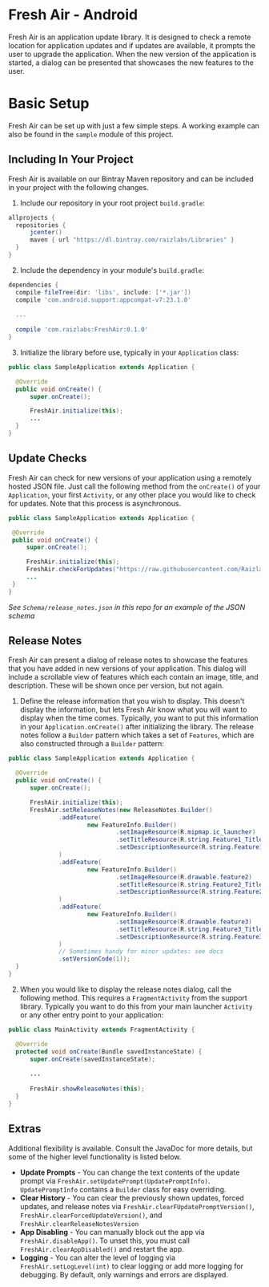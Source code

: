 # Fresh Air - Android

Fresh Air is an application update library. It is designed to check a remote location for application updates and if updates are available, it prompts the user to upgrade the application. When the new version of the application is started, a dialog can be presented that showcases the new features to the user.

# Basic Setup

Fresh Air can be set up with just a few simple steps. A working example can also be found in the `sample` module of this project.

## Including In Your Project

Fresh Air is available on our Bintray Maven repository and can be included in your project with the following changes.

1. Include our repository in your root project `build.gradle`:

  ```groovy
  allprojects {
    repositories {
        jcenter()
        maven { url "https://dl.bintray.com/raizlabs/Libraries" }
    }
  }
  ```

2. Include the dependency in your module's `build.gradle`:

  ```groovy
  dependencies {
    compile fileTree(dir: 'libs', include: ['*.jar'])
    compile 'com.android.support:appcompat-v7:23.1.0'
    
    ...
    
    compile 'com.raizlabs:FreshAir:0.1.0'
  }
  ```
  
3. Initialize the library before use, typically in your `Application` class:

  ```java
  public class SampleApplication extends Application {

    @Override
    public void onCreate() {
        super.onCreate();

        FreshAir.initialize(this);
        ...
    }
  }
  ```


## Update Checks
Fresh Air can check for new versions of your application using a remotely hosted JSON file. Just call the following method from the `onCreate()` of your `Application`, your first `Activity`, or any other place you would like to check for updates. Note that this process is asynchronous.

   ```java
  public class SampleApplication extends Application {

    @Override
    public void onCreate() {
        super.onCreate();

        FreshAir.initialize(this);
        FreshAir.checkForUpdates("https://raw.githubusercontent.com/Raizlabs/FreshAir-Android/develop/Schema/release_notes.json");
        ...
    }
  }
  ```
  
  *See `Schema/release_notes.json` in this repo for an example of the JSON schema*

## Release Notes
Fresh Air can present a dialog of release notes to showcase the features that you have added in new versions of your application. This dialog will include a scrollable view of features which each contain an image, title, and description. These will be shown once per version, but not again.

1. Define the release information that you wish to display. This doesn't display the information, but lets Fresh Air know what you will want to display when the time comes. Typically, you want to put this information in your `Application.onCreate()` after initializing the library. The release notes follow a `Builder` pattern which takes a set of `Features`, which are also constructed through a `Builder` pattern:

  ```java
  public class SampleApplication extends Application {

    @Override
    public void onCreate() {
        super.onCreate();

        FreshAir.initialize(this);
        FreshAir.setReleaseNotes(new ReleaseNotes.Builder()
                .addFeature(
                        new FeatureInfo.Builder()
                                .setImageResource(R.mipmap.ic_launcher)
                                .setTitleResource(R.string.Feature1_Title)
                                .setDescriptionResource(R.string.Feature1_Description)
                )
                .addFeature(
                        new FeatureInfo.Builder()
                                .setImageResource(R.drawable.feature2)
                                .setTitleResource(R.string.Feature2_Title)
                                .setDescriptionResource(R.string.Feature2_Description)
                )
                .addFeature(
                        new FeatureInfo.Builder()
                                .setImageResource(R.drawable.feature3)
                                .setTitleResource(R.string.Feature3_Title)
                                .setDescriptionResource(R.string.Feature3_Description)
                )
                // Sometimes handy for minor updates: see docs
                .setVersionCode(1));
    }
  }
  ```
  
2. When you would like to display the release notes dialog, call the following method. This requires a `FragmentActivity` from the support library. Typically you want to do this from your main launcher `Activity` or any other entry point to your application:

  ```java
  public class MainActivity extends FragmentActivity {

    @Override
    protected void onCreate(Bundle savedInstanceState) {
        super.onCreate(savedInstanceState);
        
        ...
        
        FreshAir.showReleaseNotes(this);
    }
  }
  ```
  
## Extras
Additional flexibility is available. Consult the JavaDoc for more details, but some of the higher level functionality is listed below.

- **Update Prompts** - You can change the text contents of the update prompt via `FreshAir.setUpdatePrompt(UpdatePromptInfo)`. `UpdatePromptInfo` contains a `Builder` class for easy overriding.
- **Clear History** - You can clear the previously shown updates, forced updates, and release notes via `FreshAir.clearFUpdatePromptVersion()`, `FreshAir.clearForcedUpdateVersion()`, and `FreshAir.clearReleaseNotesVersion`
- **App Disabling** - You can manually block out the app via `FreshAir.disableApp()`. To unset this, you must call `FreshAir.clearAppDisabled()` and restart the app.
- **Logging** - You can alter the level of logging via `FreshAir.setLogLevel(int)` to clear logging or add more logging for debugging. By default, only warnings and errors are displayed.
